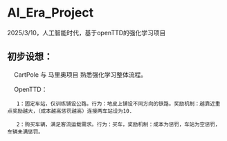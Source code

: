 # AI_Era_Project

2025/3/10，人工智能时代，基于openTTD的强化学习项目

## 初步设想：

    CartPole 与 马里奥项目 熟悉强化学习整体流程。

    OpenTTD：
    
       1：固定车站，仅训练铺设公路。行为：地皮上铺设不同方向的铁路。奖励机制：越靠近重点奖励越大，（成本越高惩罚越高）连接两车站设为10.
 
       2：购买车辆，满足客流运载需求。行为：买车，奖励机制：成本为惩罚，车站为空惩罚，车辆未满惩罚。
